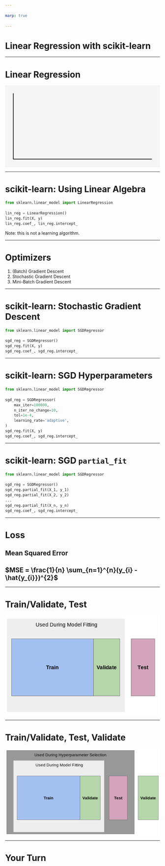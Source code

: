 ```yaml
---

marp: true

---
```


<style>
img[alt~="center"] {
  display: block;
  margin: 0 auto;
}
</style>

# Linear Regression with scikit-learn

<!--
We've learned about linear regression, and we have learned about scikit-learn. In this unit, we're going to perform a linear regression using the scikit-learn toolkit.
-->

---

# Linear Regression

![center](res/linearregressionwithscikit1.gif)

<!--
Remember that linear regression involves fitting a straight line to a dataset. Most of the time, the line doesn't fit perfectly for all data points. You can see in this illustration, the blue data points, the regression line, and then the red lines between the data points and the regression line. The red lines indicate the "error." There are many ways to measure this error that we'll talk about in detail in a future unit.

Image Details:
* [linearregressionwithscikit1.gif](https://opensource.google/docs/copyright/): Copyright Google
-->

---

# scikit-learn: Using Linear Algebra

```python
from sklearn.linear_model import LinearRegression

lin_reg = LinearRegression()
lin_reg.fit(X, y)
lin_reg.coef_, lin_reg.intercept_
```
Note: this is not a learning algorithm.

<!--
To perform linear regression in scikit-learn without learning, we use the `LinearRegression` class from the `linear_model` package. As you can see in this example, performing the regression is as simple as instantiating the class and then calling the `fit()` method. The model then calculates the coefficient and intercept for the linear equation.
-->

---

# Optimizers

1. (Batch) Gradient Descent
1. Stochastic Gradient Descent
1. Mini-Batch Gradient Descent

<!--
Recall that our overall goal is to learn parameters that minimize a particular cost/loss function. There are many ways to perform this optimization, but gradient descent is a very popular choice. At a high level, we use the gradient (i.e. the derivative/slope) of the cost function to determine the direction to adjust the parameters. In other words, if we want to get to the bottom of the hill, we walk in the direction of the steepest downward slope.

In regular gradient descent, the entire dataset is used to calculate the gradient during each iteration of training. This is sometimes called batch gradient descent, where "batch" refers to the whole dataset. Note that if you have a particularly large dataset, this will result in a lot of calculations, and it will quickly become an issue computationally.

To speed up computation, we often use stochastic gradient descent or mini-batch gradient descent. The word "stochastic" means randomly determined. In stochastic gradient descent (SGD), we randomly choose one data point from our training set to compute the gradient at each iteration (i.e. we use a batch-size of 1). Unlike typical gradient descent (which always changes the parameters in the direction of the steepest slope), the path taken by stochastic gradient descent to reach the minimum is often a little noisy. Due to the noise, SGD may take more iterations to converge, but each iteration is so much faster computationally that completing additional iterations is still a significant computational improvement over typical gradient descent. In the walking down a hill analogy, it can be helpful to think of an inebriated person walking/falling down a hill (stochastic gradient descent) versus a careful mathematician who calculates the best direction before taking each step. Ultimately, both people will arrive at the bottom of the hill. For our purposes, we only care that we find parameters that minimize the cost function (i.e., live at the bottom of the hill), and we'd prefer to get there as quickly as possible.

Mini-batch gradient descent is a middle ground between batch gradient descent and stochastic gradient descent. In mini-batch gradient descent, a fixed number of training samples (greater than 1, but less than the entire dataset) is used to compute the gradient during each iteration.

Let's look at how to call SGD in scikit-learn.

-->

---

# scikit-learn: Stochastic Gradient Descent

```python
from sklearn.linear_model import SGDRegressor

sgd_reg = SGDRegressor()
sgd_reg.fit(X, y)
sgd_reg.coef_, sgd_reg.intercept_
```

<!--
Using stochastic gradient descent looks strikingly similar to using `LinearRegression`. This is no accident. Scikit-learn's API is very consistent.

In this example, we load the data into memory, perform SGD, and then print out the coefficient and intercept.

Note that this might not be the optimal coefficient and intercept, just the best one that the SGD algorithm found after running through its epochs.
-->

---

# scikit-learn: SGD Hyperparameters

```python
from sklearn.linear_model import SGDRegressor

sgd_reg = SGDRegressor(
    max_iter=100000,
    n_iter_no_change=10,
    tol=1e-4,
    learning_rate='adaptive',
)
sgd_reg.fit(X, y)
sgd_reg.coef_, sgd_reg.intercept_
```

<!--
There aren't really any hyperparameters to tune for `LinearRegression`. There are some settings you can change based on your data, such as whether the intercept should be calculated or whether the data is already centered, but there is very little to explore.

`SGDRegressor`, however, has many hyperparameters that can be tuned. You can see some of those hyperparameters in use here.

The first hyperparameter we have changed is the `max_iter`. This changes the maximum number of times that the data will be passed to the model for training. Sometimes you can improve model performance by just training more.

The second parameter, `n_iter_no_change`, manages "early stopping" for the model. This setting controls the number of times the data will be passed to the model for training, not see a meaningful change in loss, and keep going. We have said that if you don't see a meaningful change in 10 epochs, stop. Increasing this number can potentially help your model get out of a plateau of loss that is just a local minimum.

The `tol` setting defines the meaningful change in loss.

And finally the `learning_rate` affects the change in learning rate over time. At each epoch the algorithm adjusts weights in a way that's proportional to the learning rate and measures the loss. This rate can be constant throughout the training, but can also change over time. There are schools of thought that favor making the learning rate smaller as training continues to allow the optimizer to make finer adjustments as it nears an optimal solution.

There are many more hyperparameters that can be found in the SGDRegressor documentation.
-->

---

# scikit-learn: SGD `partial_fit`

```python
from sklearn.linear_model import SGDRegressor

sgd_reg = SGDRegressor()
sgd_reg.partial_fit(X_1, y_1)
sgd_reg.partial_fit(X_2, y_2)
...
sgd_reg.partial_fit(X_n, y_n)
sgd_reg.coef_, sgd_reg.intercept_
```

<!--
Another capability of the `SGDRegressor` is the ability to partially train the model. This can be useful if your data doesn't fit into memory. You can continually call `partial_fit` with subsets of the full dataset.
-->

---

# Loss

## Mean Squared Error

## $MSE = \frac{1}{n} \sum_{n=1}^{n}(y_{i} - \hat{y_{i}})^{2}$

<!--
We'll get into loss and different ways to measure it in later units. For this unit we'll calculate loss using the mean squared error. The mean squared error is the measure of the values that our model predicts vs. what the values actually are. The differences are calculated, squared to get rid of negatives, and summed so that the average squared error can be found.
-->

---

# Train/Validate, Test

![center](res/train_validate_test.png)

<!--
This lab will also be the first time we'll need to split our data for model training.

When we train a model, we could use all of the data that we have. When we do that, however, we risk overfitting the model to our data, and we lose the ability to test our model on "new" data it hasn't seen. The model might become really good at making predictions that look like the data that it has already seen, but really bad at generalizing.

For this reason we typically hold out some of the data and don't use it to train the model at all. We keep this "test set" of data and use it only to evaluate the model after training has completed. We pass the trained models the features in the test set, get the predictions from the model, and then calculate the difference between the predictions and the actual values.

How much data do we hold out for testing? There is no exact answer, but it is common to see 10%, 20%, and even 25% of the data held out for testing.

When you do this hold out of data, it is important that you get a good random sample of the data. You might need to shuffle the data to get this sample.

Contrary to a purely random sample, you might also want to ensure some pattern in the data is represented in your test set. Say you have a dataset about dogs, and there are 10 different breeds in the dataset that each make up 10% of the dataset. You might think the ratio of breeds represented in the test set should match that of the overall dataset. This is called stratification of the test set.

Okay, so we all understand the test set, but what is the validation set?

The validation set is used during training to let the optimizer evaluate the model. The loss calculated with the validation set directly affects decisions the model makes.

Some models, like `LinearRegression` don't have a validation set since they aren't built using an optimizer. Others, like `SGDRegressor`, do utilize a validation set. The `validation_fraction` parameter can be adjusted to tell the model how much of the data to use for validation.

Image Details:
* [train_validate_test.png](https://opensource.google/docs/copyright/): Copyright Google
-->

---

# Train/Validate, Test, Validate

![center](res/double-validate.png)

<!--
The holdout data story gets more complicated when hyperparameter tuning is involved. When you tune hyperparameters, you'll still have the same training and validating data available during model fitting. Then you'll use your test data to see how well the model generalizes. With that said, if you then change hyperparameters and test again, you risk over-tuning hyperparameters to the test data set.

In order to prevent this, many data scientists also keep another holdout dataset called the validation dataset. This dataset is used for one final check after you have selected hyperparameters.

There is an unfortunate naming collision with the validation data that the model holds out while optimizing. Luckily you don't ever really interact directly with the validation data that the model uses while training. The most you might do is set the percentage of data to hold out. The final validation set is fully your responsibility, though.
-->

---

# Your Turn

<!--
Let's now build a few different linear regression models using scikit-learn!
-->
